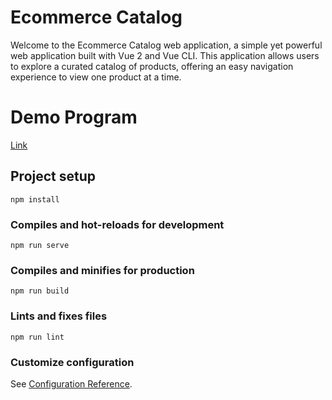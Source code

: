 # Ecommerce Catalog
Welcome to the Ecommerce Catalog web application, a simple yet powerful web application built with Vue 2 and Vue CLI. This application allows users to explore a curated catalog of products, offering an easy navigation experience to view one product at a time.

# Demo Program
[Link](https://ecommerce-catalog-5b747.web.app/)



## Project setup
```
npm install
```

### Compiles and hot-reloads for development
```
npm run serve
```

### Compiles and minifies for production
```
npm run build
```

### Lints and fixes files
```
npm run lint
```

### Customize configuration
See [Configuration Reference](https://cli.vuejs.org/config/).
